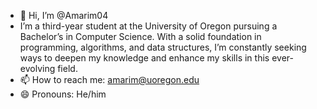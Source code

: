 - 👋 Hi, I’m @Amarim04
- I’m a third-year student at the University of Oregon pursuing a Bachelor’s in Computer Science. With a solid foundation in programming, algorithms, and data structures, I’m constantly seeking ways to deepen my knowledge and enhance my skills in this ever-evolving field.
- 📫 How to reach me: amarim@uoregon.edu
- 😄 Pronouns: He/him

<!---
Amarim04/Amarim04 is a ✨ special ✨ repository because its `README.md` (this file) appears on your GitHub profile.
You can click the Preview link to take a look at your changes.
--->
